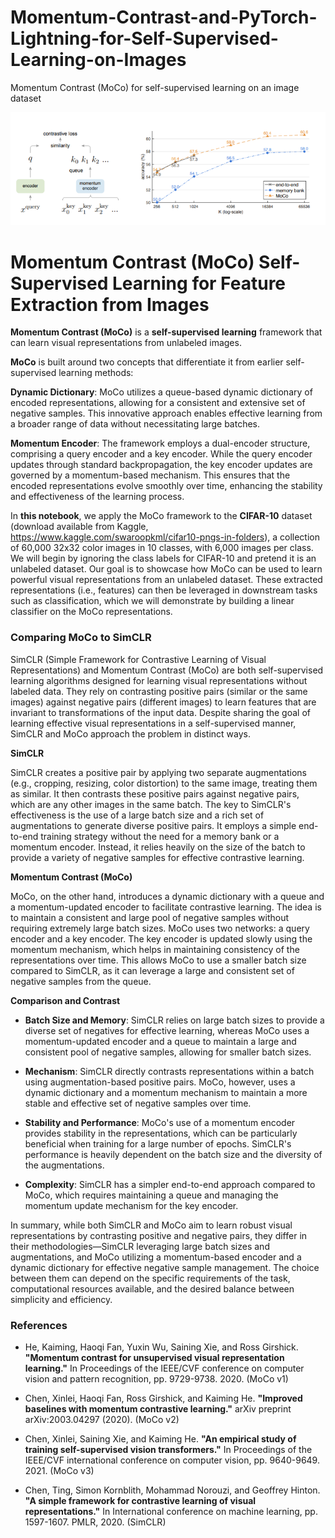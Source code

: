 # Momentum-Contrast-and-PyTorch-Lightning-for-Self-Supervised-Learning-on-Images
Momentum Contrast (MoCo) for self-supervised learning on an image dataset

![](img/moco_viz1.png)

# **Momentum Contrast (MoCo) Self-Supervised Learning for Feature Extraction from Images**

**Momentum Contrast (MoCo)** is a **self-supervised learning** framework that can learn visual representations from unlabeled images. 

**MoCo** is built around two concepts that differentiate it from earlier self-supervised learning methods:

**Dynamic Dictionary**: MoCo utilizes a queue-based dynamic dictionary of encoded representations, allowing for a consistent and extensive set of negative samples. This innovative approach enables effective learning from a broader range of data without necessitating large batches.

**Momentum Encoder**: The framework employs a dual-encoder structure, comprising a query encoder and a key encoder. While the query encoder updates through standard backpropagation, the key encoder updates are governed by a momentum-based mechanism. This ensures that the encoded representations evolve smoothly over time, enhancing the stability and effectiveness of the learning process.

In **this notebook**, we apply the MoCo framework to the **CIFAR-10** dataset (download available from Kaggle,  https://www.kaggle.com/swaroopkml/cifar10-pngs-in-folders), a collection of 60,000 32x32 color images in 10 classes, with 6,000 images per class. We will begin by ignoring the class labels for CIFAR-10 and pretend it is an unlabeled dataset. Our goal is to showcase how MoCo can be used to learn powerful visual representations from an unlabeled dataset. These extracted representations (i.e., features) can then be leveraged in downstream tasks such as classification, which we will demonstrate by building a linear classifier on the MoCo representations.


### Comparing MoCo to SimCLR

SimCLR (Simple Framework for Contrastive Learning of Visual Representations) and Momentum Contrast (MoCo) are both self-supervised learning algorithms designed for learning visual representations without labeled data. They rely on contrasting positive pairs (similar or the same images) against negative pairs (different images) to learn features that are invariant to transformations of the input data. Despite sharing the goal of learning effective visual representations in a self-supervised manner, SimCLR and MoCo approach the problem in distinct ways.

**SimCLR**

SimCLR creates a positive pair by applying two separate augmentations (e.g., cropping, resizing, color distortion) to the same image, treating them as similar. It then contrasts these positive pairs against negative pairs, which are any other images in the same batch. The key to SimCLR's effectiveness is the use of a large batch size and a rich set of augmentations to generate diverse positive pairs. It employs a simple end-to-end training strategy without the need for a memory bank or a momentum encoder. Instead, it relies heavily on the size of the batch to provide a variety of negative samples for effective contrastive learning.

**Momentum Contrast (MoCo)**

MoCo, on the other hand, introduces a dynamic dictionary with a queue and a momentum-updated encoder to facilitate contrastive learning. The idea is to maintain a consistent and large pool of negative samples without requiring extremely large batch sizes. MoCo uses two networks: a query encoder and a key encoder. The key encoder is updated slowly using the momentum mechanism, which helps in maintaining consistency of the representations over time. This allows MoCo to use a smaller batch size compared to SimCLR, as it can leverage a large and consistent set of negative samples from the queue.

**Comparison and Contrast**

* **Batch Size and Memory**: SimCLR relies on large batch sizes to provide a diverse set of negatives for effective learning, whereas MoCo uses a momentum-updated encoder and a queue to maintain a large and consistent pool of negative samples, allowing for smaller batch sizes.

* **Mechanism**: SimCLR directly contrasts representations within a batch using augmentation-based positive pairs. MoCo, however, uses a dynamic dictionary and a momentum mechanism to maintain a more stable and effective set of negative samples over time.

* **Stability and Performance**: MoCo's use of a momentum encoder provides stability in the representations, which can be particularly beneficial when training for a large number of epochs. SimCLR's performance is heavily dependent on the batch size and the diversity of the augmentations.

* **Complexity**: SimCLR has a simpler end-to-end approach compared to MoCo, which requires maintaining a queue and managing the momentum update mechanism for the key encoder.

In summary, while both SimCLR and MoCo aim to learn robust visual representations by contrasting positive and negative pairs, they differ in their methodologies—SimCLR leveraging large batch sizes and augmentations, and MoCo utilizing a momentum-based encoder and a dynamic dictionary for effective negative sample management. The choice between them can depend on the specific requirements of the task, computational resources available, and the desired balance between simplicity and efficiency.

### **References**

* He, Kaiming, Haoqi Fan, Yuxin Wu, Saining Xie, and Ross Girshick. **"Momentum contrast for unsupervised visual representation learning."** In Proceedings of the IEEE/CVF conference on computer vision and pattern recognition, pp. 9729-9738. 2020.  (MoCo v1)

* Chen, Xinlei, Haoqi Fan, Ross Girshick, and Kaiming He. **"Improved baselines with momentum contrastive learning."** arXiv preprint arXiv:2003.04297 (2020). (MoCo v2)

* Chen, Xinlei, Saining Xie, and Kaiming He. **"An empirical study of training self-supervised vision transformers."** In Proceedings of the IEEE/CVF international conference on computer vision, pp. 9640-9649. 2021. (MoCo v3)

* Chen, Ting, Simon Kornblith, Mohammad Norouzi, and Geoffrey Hinton. **"A simple framework for contrastive learning of visual representations."** In International conference on machine learning, pp. 1597-1607. PMLR, 2020. (SimCLR)